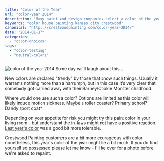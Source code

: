 ```yaml
---
title: "Color of the Year"
url: "color-year-2014"
description: "Many paint and design companies select a color of the year with varying degrees of credibility. Sometime, they just goof."
keywords: "color house painting kansas city crestwood"
canonical: "https://crestwoodpainting.com/color-year-2014/"
date: "2014-01-17"
categories:
  - "color-choices"
tags:
  - "color-testing"
  - "neutral-colors"
---
```


<!-- \[caption id="attachment\_2067" align="alignright" width="180"\] -->
![color of the year 2014](/images/coloc-14-e1514757889294.jpg) Some day we'll laugh about this...
<!-- \[/caption\] -->

New colors are declared "trendy" by those that know such things. Usually it warrants nothing more than a harrumph, but in this case it's very clear that somebody got carried away with their Barney/Cookie Monster childhood.

Where would one use such a color? Options are limited as this color will likely induce motion sickness. Maybe a roller coaster? Primary school? Dandy sport coat?

Depending on your appetite for risk you might try this paint color in your living room - but understand the in-laws might not have a positive reaction. [Last year's color](/being-green/ "Why It’s Easy Being Green") was a good bit more tolerable.

Crestwood Painting customers are a bit more courageous with color; nonetheless, this year's color of the year might be a bit much. If you do find yourself so possessed please let me know - I'll be over for a photo before we're asked to repaint.
